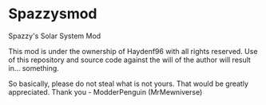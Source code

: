 Spazzysmod
==========

Spazzy's Solar System Mod

This mod is under the ownership of Haydenf96 with all rights reserved. Use of this repository and source code against the will of the author will result in... something.

So basically, please do not steal what is not yours. That would be greatly appreciated. Thank you - ModderPenguin (MrMewniverse)
